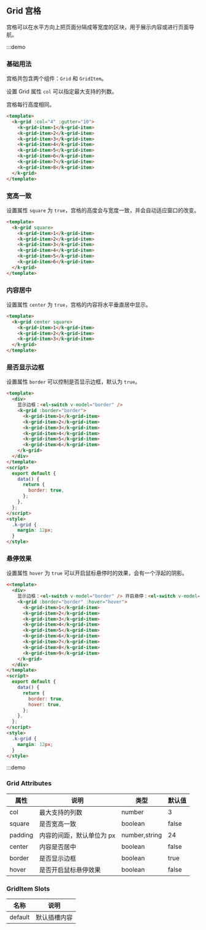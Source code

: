 ## Grid 宫格

宫格可以在水平方向上把页面分隔成等宽度的区块，用于展示内容或进行页面导航。

:::demo

### 基础用法

宫格共包含两个组件：`Grid` 和 `GridItem`。

设置 Grid 属性 `col` 可以指定最大支持的列数。

宫格每行高度相同。

```html
<template>
  <k-grid :col="4" :gutter="10">
    <k-grid-item>1</k-grid-item>
    <k-grid-item>2</k-grid-item>
    <k-grid-item>3</k-grid-item>
    <k-grid-item>4</k-grid-item>
    <k-grid-item>5</k-grid-item>
    <k-grid-item>6</k-grid-item>
    <k-grid-item>7</k-grid-item>
    <k-grid-item>8</k-grid-item>
  </k-grid>
</template>
```

### 宽高一致

设置属性 `square` 为 `true`，宫格的高度会与宽度一致，并会自动适应窗口的改变。

```html
<template>
  <k-grid square>
    <k-grid-item>1</k-grid-item>
    <k-grid-item>2</k-grid-item>
    <k-grid-item>3</k-grid-item>
    <k-grid-item>4</k-grid-item>
    <k-grid-item>5</k-grid-item>
    <k-grid-item>6</k-grid-item>
  </k-grid>
</template>
```

### 内容居中

设置属性 `center` 为 `true`，宫格的内容将水平垂直居中显示。

```html
<template>
  <k-grid center square>
    <k-grid-item>1</k-grid-item>
    <k-grid-item>2</k-grid-item>
    <k-grid-item>3</k-grid-item>
  </k-grid>
</template>
```

### 是否显示边框

设置属性 `border` 可以控制是否显示边框，默认为 `true`。

```html
<template>
  <div>
    显示边框：<el-switch v-model="border" />
    <k-grid :border="border">
      <k-grid-item>1</k-grid-item>
      <k-grid-item>2</k-grid-item>
      <k-grid-item>3</k-grid-item>
      <k-grid-item>4</k-grid-item>
      <k-grid-item>5</k-grid-item>
      <k-grid-item>6</k-grid-item>
    </k-grid>
  </div>
</template>
<script>
  export default {
    data() {
      return {
        border: true,
      };
    },
  };
</script>
<style>
  .k-grid {
    margin: 12px;
  }
</style>
```

### 悬停效果

设置属性 `hover` 为 `true` 可以开启鼠标悬停时的效果，会有一个浮起的阴影。

```html
<<template>
  <div>
    显示边框：<el-switch v-model="border" /> 开启悬停：<el-switch v-model="hover" />
    <k-grid :border="border" :hover="hover">
      <k-grid-item>1</k-grid-item>
      <k-grid-item>2</k-grid-item>
      <k-grid-item>3</k-grid-item>
      <k-grid-item>4</k-grid-item>
      <k-grid-item>5</k-grid-item>
      <k-grid-item>6</k-grid-item>
      <k-grid-item>7</k-grid-item>
      <k-grid-item>8</k-grid-item>
      <k-grid-item>9</k-grid-item>
    </k-grid>
  </div>
</template>
<script>
  export default {
    data() {
      return {
        border: true,
        hover: true,
      };
    },
  };
</script>
<style>
  .k-grid {
    margin: 12px;
  }
</style>
```

:::demo

### Grid Attributes

| 属性    | 说明                      | 类型          | 默认值 |
| ------- | ------------------------- | ------------- | ------ |
| col     | 最大支持的列数            | number        | 3      |
| square  | 是否宽高一致              | boolean       | false  |
| padding | 内容的间距，默认单位为 px | number,string | 24     |
| center  | 内容是否居中              | boolean       | false  |
| border  | 是否显示边框              | boolean       | true   |
| hover   | 是否开启鼠标悬停效果      | boolean       | false  |

### GridItem Slots

| 名称    | 说明         |
| ------- | ------------ |
| default | 默认插槽内容 |
